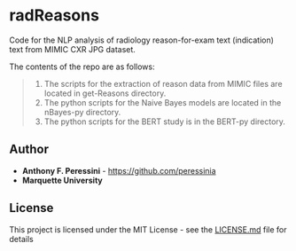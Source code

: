 # radReasons
Code for the NLP analysis of radiology reason-for-exam text (indication) text from MIMIC CXR JPG dataset.

The contents of the repo are as follows:

> 1. 	The scripts for the extraction of reason data from MIMIC files are located in get-Reasons directory.
> 3.	The python scripts for the Naive Bayes models are located in the nBayes-py directory.
> 3.	The python scripts for the BERT study is in the BERT-py directory.


## Author

* **Anthony F. Peressini** - <https://github.com/peressinia>
* **Marquette University**



## License

This project is licensed under the MIT License - see the [LICENSE.md](LICENSE) file for details
